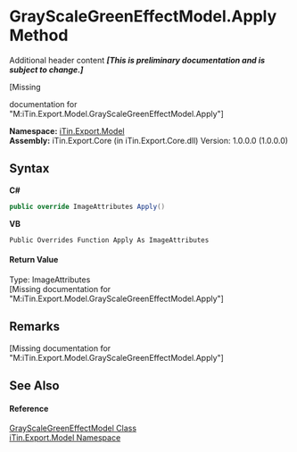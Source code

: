 # GrayScaleGreenEffectModel.Apply Method 
Additional header content _**\[This is preliminary documentation and is subject to change.\]**_

\[Missing <summary> documentation for "M:iTin.Export.Model.GrayScaleGreenEffectModel.Apply"\]

**Namespace:**&nbsp;<a href="ef57ffcc-e95e-b212-5a46-9aa6f5a3511f">iTin.Export.Model</a><br />**Assembly:**&nbsp;iTin.Export.Core (in iTin.Export.Core.dll) Version: 1.0.0.0 (1.0.0.0)

## Syntax

**C#**<br />
``` C#
public override ImageAttributes Apply()
```

**VB**<br />
``` VB
Public Overrides Function Apply As ImageAttributes
```


#### Return Value
Type: ImageAttributes<br />\[Missing <returns> documentation for "M:iTin.Export.Model.GrayScaleGreenEffectModel.Apply"\]

## Remarks
\[Missing <remarks> documentation for "M:iTin.Export.Model.GrayScaleGreenEffectModel.Apply"\]

## See Also


#### Reference
<a href="ebcc8caf-2244-280a-a886-c3a78ddbb8bb">GrayScaleGreenEffectModel Class</a><br /><a href="ef57ffcc-e95e-b212-5a46-9aa6f5a3511f">iTin.Export.Model Namespace</a><br />
